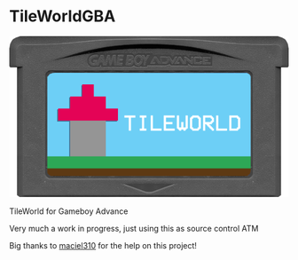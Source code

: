 # TileWorldGBA
![gamecart](https://github.com/Squaresweets/TileWorldGBA/blob/main/GameCart.png)

TileWorld for Gameboy Advance

Very much a work in progress, just using this as source control ATM

Big thanks to [maciel310](https://github.com/maciel310) for the help on this project!
